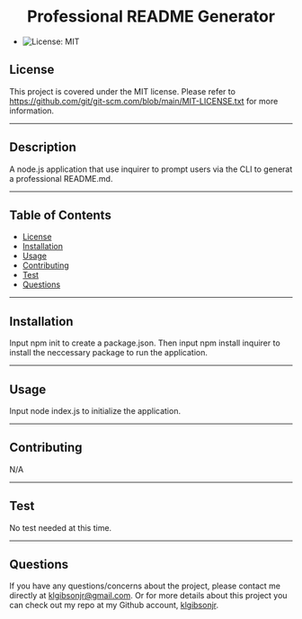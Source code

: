 
  <h1 align='center'> Professional README Generator</h1>

  - ![License: MIT](https://img.shields.io/badge/License-MIT-blue.svg)

  ## License

  This project is covered under the MIT license. Please refer to https://github.com/git/git-scm.com/blob/main/MIT-LICENSE.txt for more information.

  ---

  ## Description
 

  A node.js application that use inquirer to prompt users via the CLI to generat a professional README.md.

  ---

  ## Table of Contents
  - [License](#license)
  - [Installation](#installation)
  - [Usage](#usage)
  - [Contributing](#contribution)
  - [Test](#test)
  - [Questions](#questions)

  ---

  ## Installation

  Input npm init to create a package.json. Then input npm install inquirer to install the neccessary package to run the application.

  ---

  ## Usage

  Input node index.js to initialize the application.

  ---

  ## Contributing

  N/A

  ---

  ## Test

  No test needed at this time.

  ---

  ## Questions

  If you have any questions/concerns about the project, please contact me directly at klgibsonjr@gmail.com. 
  Or for more details about this project you can check out my repo at my Github account, [klgibsonjr](https://github.com/klgibsonjr/).
  